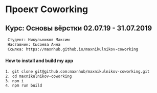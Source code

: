 # Проект Coworking

##  Курс: Основы вёрстки 02.07.19 - 31.07.2019

```sh
 Студент: Никульников Максим
 Наставник: Сысоева Анна
 Ссылка: https://maxnhub.github.io/maxnikulnikov-coworking
```

#### How to install and build my app

```sh
1. git clone git@github.com:maxnhub/maxnikulnikov-coworking.git
2. cd maxnikulnikov-coworking
3. npm i
4. npm run build
```
